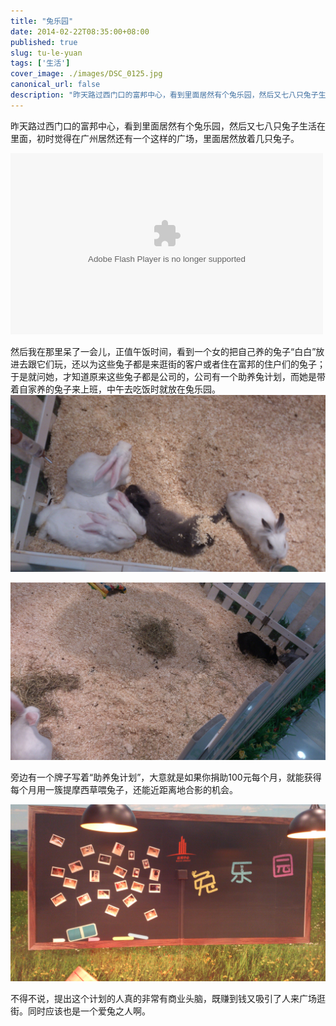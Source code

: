 ```yaml
---
title: "兔乐园"
date: 2014-02-22T08:35:00+08:00
published: true
slug: tu-le-yuan
tags: ['生活']
cover_image: ./images/DSC_0125.jpg
canonical_url: false
description: "昨天路过西门口的富邦中心，看到里面居然有个兔乐园，然后又七八只兔子生活在里面，初时觉得在广州居然还有一个这样的广场，里面居然放着几只兔子。"
---
```




昨天路过西门口的富邦中心，看到里面居然有个兔乐园，然后又七八只兔子生活在里面，初时觉得在广州居然还有一个这样的广场，里面居然放着几只兔子。

<embed allowscriptaccess="never" height="290" quality="high" src="https://share.map.qq.com/share/panoId/10061004120702134539400/heading/231.18293088363842/pitch/-10.701482580985761/zoom/1/pano.swf" type="application/x-shockwave-flash" width="500" wmode="transparent"></embed>

然后我在那里呆了一会儿，正值午饭时间，看到一个女的把自己养的兔子&ldquo;白白&rdquo;放进去跟它们玩，还以为这些兔子都是来逛街的客户或者住在富邦的住户们的兔子；于是就问她，才知道原来这些兔子都是公司的，公司有一个助养兔计划，而她是带着自家养的兔子来上班，中午去吃饭时就放在兔乐园。
![](./images/DSC_0124.jpg)

![](./images/DSC_0125.jpg)

旁边有一个牌子写着&ldquo;助养兔计划&rdquo;，大意就是如果你捐助100元每个月，就能获得每个月用一簇提摩西草喂兔子，还能近距离地合影的机会。

![](./images/DSC_0126.jpg)

不得不说，提出这个计划的人真的非常有商业头脑，既赚到钱又吸引了人来广场逛街。同时应该也是一个爱兔之人啊。